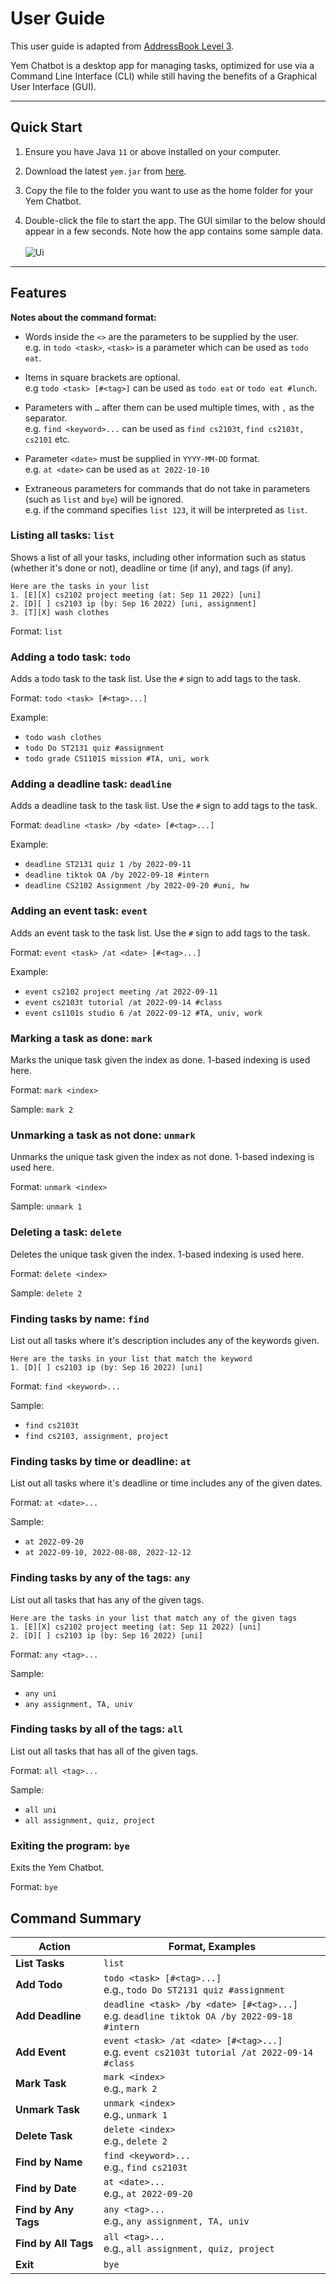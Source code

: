 # User Guide

This user guide is adapted from [AddressBook Level 3](https://nus-cs2103-ay2223s1.github.io/tp/UserGuide.html).

Yem Chatbot is a desktop app for managing tasks, optimized for use via a Command Line Interface (CLI) while still having the benefits of a Graphical User Interface (GUI).

--------------------------------------------------------------------------------------------------------------------

## Quick Start
1. Ensure you have Java `11` or above installed on your computer.

2. Download the latest `yem.jar` from [here](https://github.com/sugiyem/ip/releases).

3. Copy the file to the folder you want to use as the home folder for your Yem Chatbot.

4. Double-click the file to start the app. The GUI similar to the below should appear in a few seconds. Note how the app contains some sample data.
<br /> <br />
   ![Ui](Ui.png)

--------------------------------------------------------------------------------------------------------------------
## Features

<div markdown="block" class="alert alert-info">

**Notes about the command format:**<br>

* Words inside the `<>` are the parameters to be supplied by the user.<br>
  e.g. in `todo <task>`, `<task>` is a parameter which can be used as `todo eat`.

* Items in square brackets are optional.<br>
  e.g `todo <task> [#<tag>]` can be used as `todo eat` or `todo eat #lunch`.

* Parameters with `…` after them can be used multiple times, with `,` as the separator.<br>
  e.g. `find <keyword>...` can be used as `find cs2103t`, `find cs2103t, cs2101` etc.

* Parameter `<date>` must be supplied in `YYYY-MM-DD` format.<br>
e.g. `at <date>` can be used as `at 2022-10-10`

* Extraneous parameters for commands that do not take in parameters (such as `list` and `bye`) will be ignored.<br>
  e.g. if the command specifies `list 123`, it will be interpreted as `list`.

</div>

### Listing all tasks: `list`

Shows a list of all your tasks, including other information such as status (whether it's done or not), deadline or time (if any), and tags (if any).
```
Here are the tasks in your list
1. [E][X] cs2102 project meeting (at: Sep 11 2022) [uni]
2. [D][ ] cs2103 ip (by: Sep 16 2022) [uni, assignment]
3. [T][X] wash clothes
```
Format: `list`

### Adding a todo task: `todo`

Adds a todo task to the task list. Use the `#` sign to add tags to the task.

Format: `todo <task> [#<tag>...]` <br />

Example:
- `todo wash clothes`
- `todo Do ST2131 quiz #assignment`
- `todo grade CS1101S mission #TA, uni, work`

### Adding a deadline task: `deadline`
Adds a deadline task to the task list. Use the `#` sign to add tags to the task.

Format: `deadline <task> /by <date> [#<tag>...]`

Example:
- `deadline ST2131 quiz 1 /by 2022-09-11`
- `deadline tiktok OA /by 2022-09-18 #intern`
- `deadline CS2102 Assignment /by 2022-09-20 #uni, hw`

### Adding an event task: `event`
Adds an event task to the task list. Use the `#` sign to add tags to the task.

Format: `event <task> /at <date> [#<tag>...]`

Example:
- `event cs2102 project meeting /at 2022-09-11`
- `event cs2103t tutorial /at 2022-09-14 #class`
- `event cs1101s studio 6 /at 2022-09-12 #TA, univ, work`


### Marking a task as done: `mark`

Marks the unique task given the index as done. 1-based indexing is used here.

Format: `mark <index>`

Sample: `mark 2`

### Unmarking a task as not done: `unmark`

Unmarks the unique task given the index as not done. 1-based indexing is used here.

Format: `unmark <index>`

Sample: `unmark 1`

### Deleting a task: `delete`

Deletes the unique task given the index. 1-based indexing is used here.

Format: `delete <index>`

Sample: `delete 2`

### Finding tasks by name: `find`

List out all tasks where it's description includes any of the keywords given.

```
Here are the tasks in your list that match the keyword
1. [D][ ] cs2103 ip (by: Sep 16 2022) [uni]
```

Format: `find <keyword>...`

Sample:
- `find cs2103t`
- `find cs2103, assignment, project`

### Finding tasks by time or deadline: `at`
List out all tasks where it's deadline or time includes any of the given dates.

Format: `at <date>...`

Sample:
- `at 2022-09-20`
- `at 2022-09-10, 2022-08-08, 2022-12-12`

### Finding tasks by any of the tags: `any`
List out all tasks that has any of the given tags.

```
Here are the tasks in your list that match any of the given tags
1. [E][X] cs2102 project meeting (at: Sep 11 2022) [uni]
2. [D][ ] cs2103 ip (by: Sep 16 2022) [uni]
```

Format: `any <tag>...`

Sample:
- `any uni`
- `any assignment, TA, univ`

### Finding tasks by all of the tags: `all`
List out all tasks that has all of the given tags.

Format: `all <tag>...`

Sample:
- `all uni`
- `all assignment, quiz, project`
### Exiting the program: `bye`
Exits the Yem Chatbot.

Format: `bye`

## Command Summary

| Action               | Format, Examples                                                                                 |
|----------------------|--------------------------------------------------------------------------------------------------|
  | **List Tasks**       | `list`                                                                                           |
| **Add Todo**         | `todo <task> [#<tag>...]` <br /> e.g., `todo Do ST2131 quiz #assignment`                         |
| **Add Deadline**     | `deadline <task> /by <date> [#<tag>...]` <br /> e.g. `deadline tiktok OA /by 2022-09-18 #intern` |
| **Add Event**        | `event <task> /at <date> [#<tag>...]` <br /> e.g. `event cs2103t tutorial /at 2022-09-14 #class` |
| **Mark Task**        | `mark <index>` <br /> e.g., `mark 2`                                                             |
| **Unmark Task**      | `unmark <index>` <br /> e.g., `unmark 1`                                                         |
| **Delete Task**      | `delete <index>` <br /> e.g., `delete 2`                                                         |
| **Find by Name**     | `find <keyword>...` <br /> e.g., `find cs2103t`                                                  |
| **Find by Date**     | `at <date>...` <br /> e.g., `at 2022-09-20`                                                      |
| **Find by Any Tags** | `any <tag>...` <br /> e.g., `any assignment, TA, univ`                                           |
| **Find by All Tags** | `all <tag>...` <br /> e.g., `all assignment, quiz, project`                                      |
| **Exit**             | `bye`                                                                                            |






